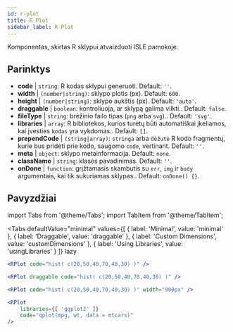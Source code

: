 ```yaml
---
id: r-plot
title: R Plot
sidebar_label: R Plot
---
```


Komponentas, skirtas R sklypui atvaizduoti ISLE pamokoje.

## Parinktys

* __code__ | `string`: R kodas sklypui generuoti. Default: `''`.
* __width__ | `(number|string)`: sklypo plotis (px). Default: `600`.
* __height__ | `(number|string)`: sklypo aukštis (px). Default: `'auto'`.
* __draggable__ | `boolean`: kontroliuoja, ar sklypą galima vilkti.. Default: `false`.
* __fileType__ | `string`: brėžinio failo tipas (`png` arba `svg`).. Default: `'svg'`.
* __libraries__ | `array`: R bibliotekos, kurios turėtų būti automatiškai įkeliamos, kai įvesties `kodas` yra vykdomas.. Default: `[]`.
* __prependCode__ | `(string|array)`: `stringa` arba `dėžutė` R kodo fragmentų, kurie bus pridėti prie kodo, saugomo `code`, vertinant. Default: `''`.
* __meta__ | `object`: sklypo metainformacija. Default: `none`.
* __className__ | `string`: klasės pavadinimas. Default: `''`.
* __onDone__ | `function`: grįžtamasis skambutis su `err`, `img` ir `body` argumentais, kai tik sukuriamas sklypas.. Default: `onDone() {}`.


## Pavyzdžiai

import Tabs from '@theme/Tabs';
import TabItem from '@theme/TabItem';

<Tabs
    defaultValue="minimal"
    values={[
        { label: 'Minimal', value: 'minimal' },
        { label: 'Draggable', value: 'draggable' },
        { label: 'Custom Dimensions', value: 'customDimensions' },
        { label: 'Using Libraries', value: 'usingLibraries' }
    ]}
    lazy
>

<TabItem value="minimal" >

```jsx live
<RPlot code="hist( c(20,50,40,70,40,30) )" />
```

</TabItem>

<TabItem value="draggable" >

```jsx live
<RPlot draggable code="hist( c(20,50,40,70,40,30) )" />
```

</TabItem>

<TabItem value="customDimensions" >

```jsx live
<RPlot code="hist( c(20,50,40,70,40,30) )" width="900px" />
```

</TabItem>

<TabItem value="usingLibraries" >

```jsx live
<RPlot 
    libraries={[ 'ggplot2' ]}
    code="qplot(mpg, wt, data = mtcars)" 
/>
```

</TabItem>

</Tabs>
